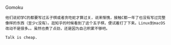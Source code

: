 Gomoku

	他们说初学C的都要写过五子棋或者贪吃蛇才算过关，说来惭愧，接触C都一年了也没有写过完整像样的东西（至少c没有）。逛知乎的时候看到了这个五子棋，便试着打了下来。Linux到macOS改动不是很多。。虽然也费了点劲，还是因为自己积累不够吧。

	Talk is cheap.
